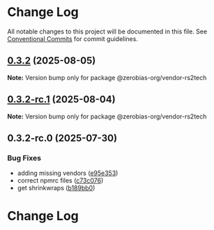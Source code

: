 # Change Log

All notable changes to this project will be documented in this file.
See [Conventional Commits](https://conventionalcommits.org) for commit guidelines.

## [0.3.2](https://github.com/zerobias-org/vendor/compare/@zerobias-org/vendor-rs2tech@0.3.2-rc.1...@zerobias-org/vendor-rs2tech@0.3.2) (2025-08-05)

**Note:** Version bump only for package @zerobias-org/vendor-rs2tech





## [0.3.2-rc.1](https://github.com/zerobias-org/vendor/compare/@zerobias-org/vendor-rs2tech@0.3.2-rc.0...@zerobias-org/vendor-rs2tech@0.3.2-rc.1) (2025-08-04)

**Note:** Version bump only for package @zerobias-org/vendor-rs2tech





## 0.3.2-rc.0 (2025-07-30)


### Bug Fixes

* adding missing vendors ([e95e353](https://github.com/zerobias-org/vendor/commit/e95e35309a1812973f4536f535eee460edc5414c))
* correct npmrc files ([c73c076](https://github.com/zerobias-org/vendor/commit/c73c0761e1e567cc0c2f0f8179725016d11caf8c))
* get shrinkwraps ([b189bb0](https://github.com/zerobias-org/vendor/commit/b189bb0cf53ad66427530ccc0eab7824527942d3))





# Change Log
